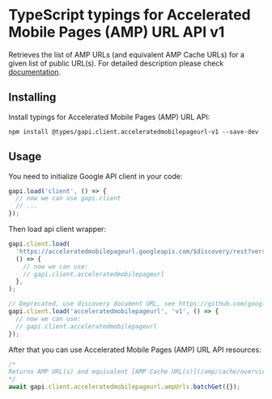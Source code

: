 # TypeScript typings for Accelerated Mobile Pages (AMP) URL API v1

Retrieves the list of AMP URLs (and equivalent AMP Cache URLs) for a given list of public URL(s).
For detailed description please check [documentation](https://developers.google.com/amp/cache/).

## Installing

Install typings for Accelerated Mobile Pages (AMP) URL API:

```
npm install @types/gapi.client.acceleratedmobilepageurl-v1 --save-dev
```

## Usage

You need to initialize Google API client in your code:

```typescript
gapi.load('client', () => {
  // now we can use gapi.client
  // ...
});
```

Then load api client wrapper:

```typescript
gapi.client.load(
  'https://acceleratedmobilepageurl.googleapis.com/$discovery/rest?version=v1',
  () => {
    // now we can use:
    // gapi.client.acceleratedmobilepageurl
  },
);
```

```typescript
// Deprecated, use discovery document URL, see https://github.com/google/google-api-javascript-client/blob/master/docs/reference.md#----gapiclientloadname----version----callback--
gapi.client.load('acceleratedmobilepageurl', 'v1', () => {
  // now we can use:
  // gapi.client.acceleratedmobilepageurl
});
```

After that you can use Accelerated Mobile Pages (AMP) URL API resources: <!-- TODO: make this work for multiple namespaces -->

```typescript
/*
Returns AMP URL(s) and equivalent [AMP Cache URL(s)](/amp/cache/overview#amp-cache-url-format).
*/
await gapi.client.acceleratedmobilepageurl.ampUrls.batchGet({});
```
